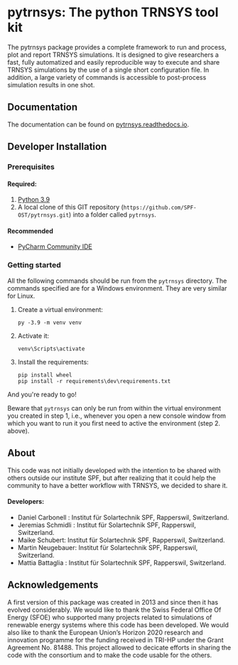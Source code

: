 
# pytrnsys: The python TRNSYS tool kit
 
The pytrnsys package provides a complete framework to run and process, plot and report 
TRNSYS simulations. It is designed to give researchers a fast,
fully automatized and easily reproducible way to execute and share TRNSYS simulations by the use of a single short
configuration file. In addition, a large variety of commands is accessible
to post-process simulation results in one shot.

## Documentation

The documentation can be found on [pytrnsys.readthedocs.io](https://pytrnsys.readthedocs.io).

## Developer Installation

### Prerequisites

#### Required:

1. [Python 3.9](https://www.python.org/downloads/)
1. A local clone of this GIT repository (`https://github.com/SPF-OST/pytrnsys.git`) into
a folder called `pytrnsys`.

#### Recommended
* [PyCharm Community IDE](https://www.jetbrains.com/pycharm/downloa)

### Getting started

All the following commands should be run from the `pytrnsys` directory. The commands
specified are for a Windows environment. They are very similar for Linux.

1. Create a virtual environment:
    ```commandline
    py -3.9 -m venv venv
    ```
1. Activate it:
    ```commandline
    venv\Scripts\activate
    ```
1. Install the requirements:
    ```commandline
    pip install wheel
    pip install -r requirements\dev\requirements.txt
    ```

And you're ready to go!
    
Beware that `pytrnsys` can only be run from within the virtual environment you created in 
step 1, i.e., whenever you open a new console window from which you want to run it you 
first need to active the environment (step 2. above).


## About

This code was not initially developed with the intention to be shared with others outside our institute SPF,
but after realizing that it could help the community to have a better workflow with TRNSYS, we decided to share it.

#### Developers: 
- Daniel Carbonell : Institut für Solartechnik SPF, Rapperswil, Switzerland.
- Jeremias Schmidli : Institut für Solartechnik SPF, Rapperswil, Switzerland.
- Maike Schubert: Institut für Solartechnik SPF, Rapperswil, Switzerland.
- Martin Neugebauer: Institut für Solartechnik SPF, Rapperswil, Switzerland.
- Mattia Battaglia : Institut für Solartechnik SPF, Rapperswil, Switzerland.

## Acknowledgements
 
A first version of this package was created in 2013 and since then it has evolved considerably. 
We would like to thank the Swiss Federal Office Of Energy (SFOE) 
who supported many projects related to simulations of renewable energy systems where this code has been developed. 
We would also like to thank the European Union’s Horizon 2020 research and innovation programme
for the funding received in TRI-HP under the Grant Agreement No. 81488. 
This project allowed to decicate efforts in sharing the code with the consortium and to make the code usable for the others.  